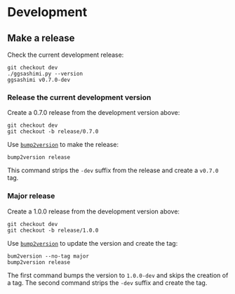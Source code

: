 # Development

## Make a release

Check the current development release:

```console
git checkout dev
./ggsashimi.py --version
ggsashimi v0.7.0-dev
```

### Release the current development version

Create a 0.7.0 release from the development version above:

```console
git checkout dev
git checkout -b release/0.7.0
```

Use [`bump2version`](https://github.com/c4urself/bump2version) to make the release:

```console
bump2version release
```

This command strips the `-dev` suffix from the release and create a `v0.7.0` tag.

### Major release

Create a 1.0.0 release from the development version above:

```console
git checkout dev
git checkout -b release/1.0.0
```

Use [`bump2version`](https://github.com/c4urself/bump2version) to update the version and create the tag:

```console
bum2version --no-tag major
bump2version release
```

The first command bumps the version to `1.0.0-dev` and skips the creation of a tag. The second command strips the `-dev` suffix and create the tag.
